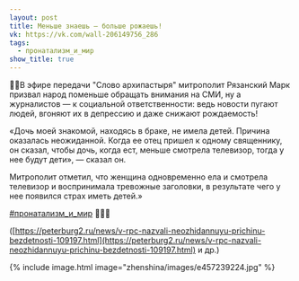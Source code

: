 ```yaml
---
layout: post
title: Меньше знаешь — больше рожаешь!
vk: https://vk.com/wall-206149756_286
tags:
  - пронатализм_и_мир
show_title: true
---
```

☝🏻В  эфире передачи "Слово архипастыря" митрополит Рязанский Марк призвал народ поменьше обращать внимания на СМИ, ну а журналистов — к социальной ответственности: ведь новости пугают людей, вгоняют их в депрессию и даже снижают рождаемость!

«Дочь моей знакомой, находясь в браке, не имела детей. Причина оказалась неожиданной. Когда ее отец пришел к одному священнику, он сказал, чтобы дочь, когда ест, меньше смотрела телевизор, тогда у нее будут дети», — сказал он.

Митрополит отметил, что женщина одновременно ела и смотрела телевизор и воспринимала тревожные заголовки, в результате чего у нее появился страх иметь детей.» 

[#пронатализм_и_мир](poisk.html#пронатализм_и_мир) 🙈🙉🙊

([https://peterburg2.ru/news/v-rpc-nazvali-neozhidannuyu-prichinu-bezdetnosti-109197.html](https://peterburg2.ru/news/v-rpc-nazvali-neozhidannuyu-prichinu-bezdetnosti-109197.html) и др.)

{% include image.html image="zhenshina/images/e457239224.jpg" %}

